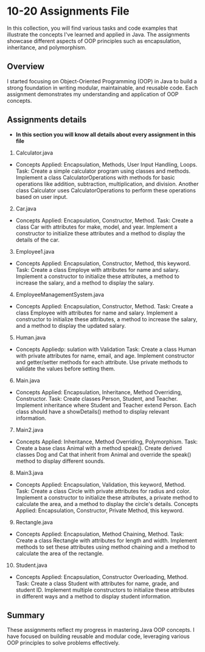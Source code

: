 # 10-20 Assignments File
In this collection, you will find various tasks and code examples that illustrate the concepts I've learned and applied in Java. The assignments showcase different aspects of OOP principles such as encapsulation, inheritance, and polymorphism.

## Overview
I started focusing on Object-Oriented Programming (OOP) in Java to build a strong foundation in writing modular, maintainable, and reusable code. Each assignment demonstrates my understanding and application of OOP concepts.

## Assignments details
- **In this section you will know all details about every assignment in this file**

1. Calculator.java
- Concepts Applied: Encapsulation, Methods, User Input Handling, Loops.
Task: Create a simple calculator program using classes and methods. Implement a class CalculatorOperations with methods for basic operations like addition, subtraction, multiplication, and division. Another class Calculator uses CalculatorOperations to perform these operations based on user input.

2. Car.java 
- Concepts Applied: Encapsulation, Constructor, Method.
Task: Create a class Car with attributes for make, model, and year. Implement a constructor to initialize these attributes and a method to display the details of the car.

3. Employee1.java
- Concepts Applied: Encapsulation, Constructor, Method, this keyword.
Task: Create a class Employe with attributes for name and salary. Implement a constructor to initialize these attributes, a method to increase the salary, and a method to display the salary.

4. EmployeeManagementSystem.java 
- Concepts Applied: Encapsulation, Constructor, Method.
Task: Create a class Employee with attributes for name and salary. Implement a constructor to initialize these attributes, a method to increase the salary, and a method to display the updated salary.

5. Human.java
- Concepts Appliedp: sulation with Validation
Task: Create a class Human with private attributes for name, email, and age. Implement constructor and getter/setter methods for each attribute. Use private methods to validate the values before setting them.

6. Main.java
- Concepts Applied: Encapsulation, Inheritance, Method Overriding, Constructor.
Task: Create classes Person, Student, and Teacher. Implement inheritance where Student and Teacher extend Person. Each class should have a showDetails() method to display relevant information.

7. Main2.java 
- Concepts Applied: Inheritance, Method Overriding, Polymorphism.
Task: Create a base class Animal with a method speak(). Create derived classes Dog and Cat that inherit from Animal and override the speak() method to display different sounds.

8. Main3.java
- Concepts Applied: Encapsulation, Validation, this keyword, Method.
Task: Create a class Circle with private attributes for radius and color. Implement a constructor to initialize these attributes, a private method to calculate the area, and a method to display the circle's details.
Concepts Applied: Encapsulation, Constructor, Private Method, this keyword.

9. Rectangle.java
- Concepts Applied: Encapsulation, Method Chaining, Method.
Task: Create a class Rectangle with attributes for length and width. Implement methods to set these attributes using method chaining and a method to calculate the area of the rectangle.

10. Student.java 
- Concepts Applied: Encapsulation, Constructor Overloading, Method.
Task: Create a class Student with attributes for name, grade, and student ID. Implement multiple constructors to initialize these attributes in different ways and a method to display student information. 


## Summary
These assignments reflect my progress in mastering Java OOP concepts. I have focused on building reusable and modular code, leveraging various OOP principles to solve problems effectively.